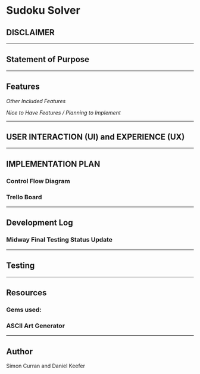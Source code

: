 # Sudoku Solver


## **DISCLAIMER**
<!-- **This game does not represent any one coding bootcamp. It is just an interpretation.
Also, the goal of this game is to graduate and get a job. Completing the basic obstacles in this game does not entitle anyone to these** -->


---

## Statement of Purpose

<!-- The goal was to develop a terminal application that resembles someone learning to code. A re-imagining of the experiences that programmers will face in a learning environment to some small degree. The game must provide challenges, fun, laughs, but most importantly, reiterate the values of Growth Mindset. The game is inspired from, more-or-less, every episode of the TV show Scrubs. This show provided challenges to the main character and laughs along the way, but majority of episodes, there was always something the main character learnt, a life lesson for example, which is what I hoped to encapsulate.

Finishing the game is when you have enough EXP to be able to look for a job, or depending on what you did through your journey, you may receive a job offer.

The problem I hoped to solve with my choice of a text adventure game, apart from the main concept of enjoyment, was to use the life lesson of having the user see the value of helping others. Because, not only do they get experience if they choose to, but they get to help another person along the way. I believe I managed to scratch the surface of this goal in the time frame provided. 

The audience for the game is mainly tailored towards a programmer. As the type of questions that are presented to the user throughout the game are coding based, so for a non-programmer, these would be quite difficult, still possible, but a lot more time consuming. This game is also specifically tailored towards a programmer who is in the learning stages. We are all always learning, but a new programmer is someone who faces these types of challenges every day, and these users will receive the most enjoyment for the game.

I had never developed a game myself which is why I chose to undertake my first one as a text adventure, which seemed appropriate for a terminal app as well. Putting enjoyment at the front of design (apart from UI) was a challenge I enjoyed. Also combining all the topics I had learnt so far into one coherent design, one helluva fun time. -->

---

## Features

<!-- 1. Player will face challenges involving 3 questions to level up

    There will be 3 main stages/levels throughout the game. Each stage will include 3 coding questions. These questions are to be somewhat challenging as I want the use to have to think about them, and maybe even Google them, without feeling like they are too hard that they can't do them. However, if they are a bit too hard, the player has options to ask for help, move on, or give up. The 'ask-for-help' method will first ask the player to Google themselves. After researching the question themselves, if they are still stuck, a hint will be provided to the player and the question will be asked again, with the option to earn the full amount of EXP for the Question. Also awarding bonus points if they succeed in finding the solution themselves.

2. Player can level up with extra activities

    After each of the 3 challenges/stages, the player will be provided with an option to earn extra EXP should they wish. Without them knowing, they will actually need to do these activities. This is because the level of EXP needed to complete the game is higher than just completing the challenges. This was chosen due to the resemblance in a Coding Bootcamp of the need to work on one's personal branding, portfolio and general programming skills in giving themselves the best chance in being able to acquire work after graduating. The extra activities mentioned will be options to work on their programming skills and personal branding. In the initial release, these will not have any functionality apart from a timer placed on them to resemble that doing these activities does actually take time in real life.

3. At multiple points the user is asked if they want to give up

    The need to include this feature is a must. Inside the game, it wont do much apart from display a message and exit the game. However, I always want this idea to be present when someone is facing a challenge due to the nature of it being present in our daily lives. It is always there, we always have that option to give up, but the most successful ones are the people who pursue through the toughest of challenges with lots of hard work. At the moment there is no extra plan to develop this feature further. Personally I hope no one chooses this option, however, it just kicks them from the game and they lose all progress.  -->

*Other Included Features*
<!-- - player will receive different amounts of EXP depending on how they complete the challenges
- if player does not not reach the desired EXP, they are required to undertake extra activities before completion to level up
- if player manages to get enough EXP, they reach a secret level where they are offered a job at the end of the game (because they worked hard during the course of their journey)
- there will be an enemy that can pop up multiple times in the game that reduces their EXP initially but they have the option to earn that EXP back and some, depending on how they react -->


 *Nice to Have Features / Planning to Implement*
<!-- - Have EXP levels for each sub class of extra activities. They would contribute by having modifiers to the EXP that is earnt. e.g. Helping others would earn a different amount than racing through challenges. They would all be displayed in an RPG format when a player wants to see their characters level.
- The questions could be layered in 3 levels of difficulty, for now they are just kept all the same difficulty. e.g. There was a feature initially for a player to choose to start out as Advanced, or Beginner or a Noob. So the questions would start out a lot harder for the Advanced player. However this feature was put aside due to time constraints and it being there in a simple form without modifiers felt like cheating, for first release 
- add functionality to tweets/codewars and so forth, rather than just a wait func
- add more than 3 questions in to challenges
- display more ascii characters around, regarding a levels, extra activities and enemies
- add a stage and question number counter in the header
- add the ability for user to download their certificate of graduation at end of the game
- make some fake companies that they can apply for or receive a job offer from
- have different difficulties of questions as they level up
- player can choose to start out at different levels (Master, Advanced, Beginner and Noob) and they will receive difficult questions earlier
- add in ability for player to see how many Tweets and Blogs they have written, even show their contents (as they are not stored) -->

---

## USER INTERACTION (UI) and EXPERIENCE (UX)

<!-- The user will be welcomed with the game's logo and a tty-prompt to start the game to teach them how to play the game.

Doubling up on User Interaction and Error Handling, the use of the Ruby Gem 'tty-prompt' was chosen for its simplicity in navigating through the app (also giving the user knowledge on how to select the options), stopping the game loop and significantly reducing user input validation. Any time a user needs to input text, the use of recursion achieves our problem. Choosing specific moments for text input was included as well, specifically at the end of the game, and inputting their name. Using text input to restart the game means that the user has to remove their fingers from the Enter and Arrow keys, allowing them time to think about their answer. User validation and error handling has been enabled in these areas.
Keeping the game simple with easy navigation, colouring of text for different type of messages has allowed the look and feel of the app to be coherent and easy to understand for the user.

Here are some very early, extremely rough concepts of how I wanted the game to look. Don't just my hand-drawing design skills please.


![Main Screen](https://github.com/SimoSultan/coding-bootcamp-text-adventure/blob/master/docs/UI-ideas/Main-UI.pdf)	

![Challenge Screen](https://github.com/SimoSultan/coding-bootcamp-text-adventure/blob/master/docs/UI-ideas/Challenges_tweets-UI.pdf)	 -->


---

## IMPLEMENTATION PLAN

### Control Flow Diagram

<!-- I have included 2 flow charts, my original, and my updated one. The updated one is fairly different, the underlying concept of the game is still there, but changed due to a change in development. This major change in development happened when challenges were discovered to not be as fun and interactive as originally planned. This change condensed the flow and also added a significant enjoyment bonus. There are 2 folders in the docs showing the differences. Below are the 2 flow charts showing the changes. Details outlining the change in Challenges can be found in the [Development log](https://github.com/SimoSultan/coding-bootcamp-text-adventure/blob/master/docs/development-log.md).

1. Original Flow chart:

![Original Flow Chart Screenshot](https://github.com/SimoSultan/coding-bootcamp-text-adventure/blob/master/docs/implementation-plan-trello-board.png)

2. Updated Flow Chart:

![Updated Flow Chart Screenshot](https://github.com/SimoSultan/coding-bootcamp-text-adventure/blob/master/docs/updated-flow-chart/entire-app-flow.jpg) -->



### Trello Board 

<!-- The project management application used to complete these tasks was Trello. This program allowed me to develop outlines for the majority of the application, including features, methods, timelines and so forth. Without this plan, implementing the application would have been significantly more difficult. Next project I intend to flush this out even more as now that I have used it once, understand how to better set up the project from the beginning. 


- [Trello Board](https://trello.com/b/hdiSXwWJ/codingbootcamptextadventure) -->


---

## Development Log


<!-- - [Development log](https://github.com/SimoSultan/coding-bootcamp-text-adventure/blob/master/docs/development-log.md)

### Major Milestone near Halfway
When scrolling through the 'tty-prompt' Gem, I can't remember what I was looking at, but I managed to come up with the idea of how to make the much more interactive and fun to play. Initially the challenges were going to consist of a lot of wait (sleep) methods, which would resemble people learning and stumbling. However, the idea I came up with was to incorporate real coding questions into the challenges. The MCQ Kahoot questions in the bootcamp I attend heavily inspired the style.
This would change a large chunk of my plan for Challenges, but it was worth undertaking as the game would be much more enjoyable. I still used the fundamentals of the original Challenges Flow Chart, but would alter it them, in turn making the flow more condensed as well. As can be seen in the 2 images provided.

Original Challenges:

![original-challenge-flow-screenshot](https://github.com/SimoSultan/coding-bootcamp-text-adventure/blob/master/docs/flow-chart-original/challenges-flow.jpg)

Updated Challenges: 

![updated-challenge-flow-screenshot](https://github.com/SimoSultan/coding-bootcamp-text-adventure/blob/master/docs/flow-chart-updated/challenge-flow.jpg) -->



### Midway Final Testing Status Update

<!-- For the most part, the design of my app didn't sway from original idea. There was the change in how Challenges worked, and how that Extra Activities just showed a countdown timer instead of giving the player an option to select what how to react to it (as I wanted to strongly suggest the time taken to do these tasks is time worth spent, rather than giving the player a cheat way to earn EXP). I mainly tested the game throughout the development to ensure the functions were working as intended. Enough time wasn't spent on developing the testing criteria initially, this was due because I felt the use of 'tty-prompt' would solve a lot of my User Input issues. It did, but a colleague raised my attention to an area where I could have tested to ensure the correct data was being sent between methods. I have taken this as a learning curve to focus more on it next time. That should reduce some debug time, however that should not detract away from the importance of testing throughout development. As the 'feel' of your app needs to be taken into account and sometimes that can only be seen when it's happening in front of us.  -->

---

## **Testing**

<!-- When creating this game, I used a majority of manual testing during development. Tests that I conducted in different sections of the app are included below. I also used [test-unit](https://github.com/test-unit/test-unit) to create a few tests to check the creation of a sub class instance, and then the EXP that is earnt from creating that instance is then appropriately applied to the player's EXP level. These tests can be seen in this file, [testing.rb](https://github.com/SimoSultan/coding-bootcamp-text-adventure/blob/master/src/classes/testing.rb). Also when discussing my testing with a fellow student, he asked why I had Twitter as a grandchild of ExtraActivities. I agreed it was overly complicated for an MVP. However, the reason I chose to code it this way is for future functionality as I intend to access each sub class (Twitter Medium etc) and be able to show how many total Tweets amd Blogs have been written, also checking what those Tweets and Blogs were, which means they will be stored. This is why I chose to write it the way I have, and have one instance of a countdown timer in the grandparent class ExtraActivities to keep my code dry. -->



------



## Resources

### Gems used:

<!-- Your Coding Journey utilizes these gems for the main flow of the app and for an enhanced user experience. 
* [Bundler](https://bundler.io/) - Used to handle all Gem installs. Also allowing the player to set up the necessary plugins to run the game. 
* [TTY-Prompt](https://github.com/piotrmurach/tty-prompt) - To enable the computer to easily navigate the console and delete lines.
* [TTY-Spinner](https://github.com/piotrmurach/tty-spinner) - Enables loading in the game to represent something happening in the background (checking the player's info)
* [IO-Console](https://github.com/ruby/io-console) Used to retrieve the width of the window to display the logo in the centre and the appropriate amount of hyphens.
* [Faker](https://github.com/faker-ruby/faker) - Used to display Tweets, blogs, educator and students' names
* [Colorize](https://github.com/fazibear/colorize) - Enables the use of coloured outputs in the Terminal for better UX in UI
* [Test-Unit](https://github.com/test-unit/test-unit) - Was used to assist in Test Driven Development. -->

### ASCII Art Generator

<!-- Utilised the following link for the Header ASCII art:

[http://patorjk.com/](http://patorjk.com/software/taag/#p=display&f=Graffiti&t=Type%20Something%20) -->


---

## Author
Simon Curran and Daniel Keefer



